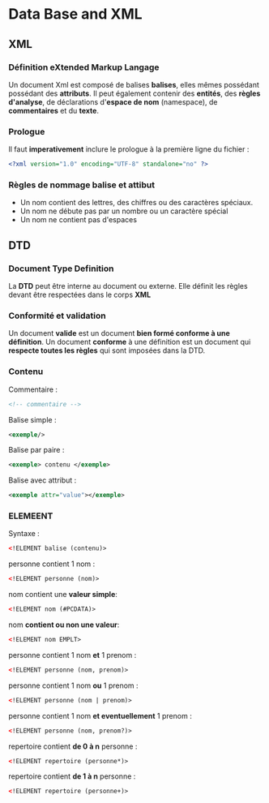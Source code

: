 # Data Base and XML

## XML
### Définition eXtended Markup Langage

Un document Xml est composé de balises **balises**, elles mêmes possédant possédant des **attributs**. Il peut également contenir des **entités**, des **règles d'analyse**, de déclarations d'**espace de nom** (namespace), de **commentaires** et du **texte**.

### Prologue

Il faut **imperativement** inclure le prologue à la première ligne du fichier :
````xml
<?xml version="1.0" encoding="UTF-8" standalone="no" ?>
````
### Règles de nommage balise et attibut

- Un nom contient des lettres, des chiffres ou des caractères spéciaux.
- Un nom ne débute pas par un nombre ou un caractère spécial
- Un nom ne contient pas d'espaces


## DTD

### Document Type Definition

La **DTD** peut être interne au document ou externe. Elle définit les règles devant être respectées dans le corps **XML**

### Conformité et validation

Un document **valide** est un document **bien formé conforme à une définition**. Un document **conforme** à une définition est un document qui **respecte toutes les règles** qui sont imposées dans la DTD.


### Contenu 

Commentaire :
````xml
<!-- commentaire -->
````

Balise simple :
````xml
<exemple/>
````

Balise par paire :
````xml
<exemple> contenu </exemple>
````

Balise avec attribut :
````xml
<exemple attr="value"></exemple>
````

### ELEMEENT

Syntaxe :
````xml
<!ELEMENT balise (contenu)>
````

personne contient 1 nom :
````xml
<!ELEMENT personne (nom)>
````

nom contient une **valeur simple**:
````xml
<!ELEMENT nom (#PCDATA)>
````

nom **contient ou non une valeur**:
````xml
<!ELEMENT nom EMPLT>
````

personne contient 1 nom **et** 1 prenom :
````xml
<!ELEMENT personne (nom, prenom)>
````

personne contient 1 nom **ou** 1 prenom :
````xml
<!ELEMENT personne (nom | prenom)>
````
personne contient 1 nom **et eventuellement** 1 prenom :
````xml
<!ELEMENT personne (nom, prenom?)>
````
repertoire contient **de 0 à n** personne :
````xml
<!ELEMENT repertoire (personne*)>
````

repertoire contient **de 1 à n** personne :
````xml
<!ELEMENT repertoire (personne+)>
````

















